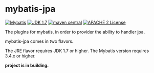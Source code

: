 # mybatis-jpa

[![Mybatis](https://img.shields.io/badge/mybatis-3.4.x-brightgreen.svg)](https://maven-badges.herokuapp.com/maven-central/org.mybatis/mybatis)
[![JDK 1.7](https://img.shields.io/badge/JDK-1.7-green.svg)]()
[![maven central](https://img.shields.io/badge/version-2.0.0-brightgreen.svg)](http://search.maven.org/#artifactdetails%7Ccom.github.cnsvili%7Cmybatis-jpa%7C2.0.0%7C)
[![APACHE 2 License](https://img.shields.io/badge/license-Apache2-blue.svg?style=flat)](LICENSE)

The plugins for mybatis, in order to provider the ability to handler jpa.

mybatis-jpa comes in two flavors.

The JRE flavor requires JDK 1.7 or higher.
The Mybatis version requires 3.4.x or higher.

**project is in building.**
